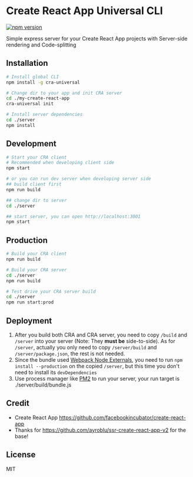 # Create React App Universal CLI

[![npm version](https://badge.fury.io/js/cra-universal.svg)](https://badge.fury.io/js/cra-universal)

Simple express server for your Create React App projects with Server-side rendering and Code-splitting

## Installation
```sh
# Install global CLI
npm install -g cra-universal

# Change dir to your app and init CRA server
cd ./my-create-react-app
cra-universal init

# Install server dependencies
cd ./server
npm install
```

## Development
```sh
# Start your CRA client
# Recommended when developing client side
npm start

# or you can run dev server when developing server side
## build client first
npm run build

## change dir to server
cd ./server

## start server, you can open http://localhost:3001
npm start
```

## Production
```sh
# Build your CRA client
npm run build

# Build your CRA server
cd ./server
npm run build

# Test drive your CRA server build
cd ./server
npm run start:prod
```

## Deployment
1. After you build both CRA and CRA server, you need to copy `/build` and `/server` into your server (Note: They **must be** side-to-side).
   As for `/server`, actually you only need to copy `/server/build` and `/server/package.json`, the rest is not needed.
2. Since the bundle used [Webpack Node Externals](https://www.npmjs.com/package/webpack-node-externals), you need to run `npm install --production` on the copied `/server`, but this time you don't need to install its `devDependencies`
3. Use process manager like [PM2](https://github.com/Unitech/pm2) to run your server, your run target is ./server/build/bundle.js

## Credit
- Create React App https://github.com/facebookincubator/create-react-app
- Thanks for https://github.com/ayroblu/ssr-create-react-app-v2 for the base!

## License
MIT
